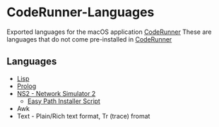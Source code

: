 # CodeRunner-Languages
Exported languages for the macOS application [CodeRunner](https://coderunnerapp.com)
These are languages that do not come pre-installed in [CodeRunner](https://coderunnerapp.com)

## Languages
- [Lisp](https://sourceforge.net/projects/clisp/)
- [Prolog](https://code.google.com/archive/p/binprolog/)
- [NS2 - Network Simulator 2](http://myns2work.blogspot.in/2013/08/installing-ns-235-on-mountain-lion-and.html)
  - [Easy Path Installer Script](https://gist.github.com/TaylerUva/c36e0fdd2e51fe64fe4e3f20e6feed85)
- Awk
- Text - Plain/Rich text format, Tr (trace) fromat
